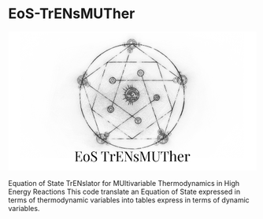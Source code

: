 # EoS-TrENsMUTher
![Alt text](/image/Cover.png?raw=true "Optional Title")

Equation of State TrENslator for MUltivariable Thermodynamics in High Energy Reactions 
This code translate an Equation of State expressed in terms of thermodynamic variables 
into tables express in terms of dynamic variables. 
